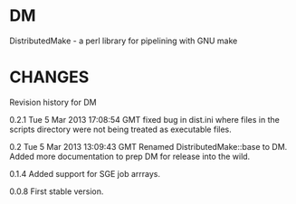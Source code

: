 DM
==

DistributedMake - a perl library for pipelining with GNU make


CHANGES
======

Revision history for DM

0.2.1   Tue  5 Mar 2013 17:08:54 GMT
        fixed bug in dist.ini where files in the scripts directory
        were not being treated as executable files. 

0.2     Tue  5 Mar 2013 13:09:43 GMT
        Renamed DistributedMake::base to DM.
        Added more documentation to prep DM for release into the wild.

0.1.4
        Added support for SGE job arrrays.

0.0.8
        First stable version.

